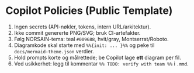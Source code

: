 # Copilot Policies (Public Template)

1. Ingen secrets (API-nøkler, tokens, intern URL/arkitektur).
2. Ikke commit genererte PNG/SVG; bruk CI-artefakter.
3. Følg NORSAIN-tema: teal `#009688`, hvit/gray, Montserrat/Roboto.
4. Diagramkode skal starte med `%%{init: ... }%%` og peke til `docs/mermaid-theme.json` verdier.
5. Hold prompts korte og målrettede; be Copilot lage **ett** diagram per fil.
6. Ved usikkerhet: legg til kommentar `%% TODO: verify with team %%` i `.mmd`.
